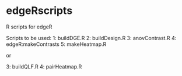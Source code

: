 # edgeRscripts
R scripts for edgeR

Scripts to be used:
1: buildDGE.R
2: buildDesign.R
3: anovContrast.R
4: edgeR:makeContrasts
5: makeHeatmap.R

or

3: buildQLF.R
4: pairHeatmap.R

